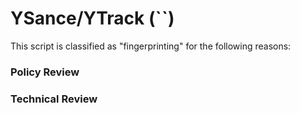 # YSance/YTrack (``)

This script is classified as "fingerprinting" for the following reasons:

### Policy Review

### Technical Review
